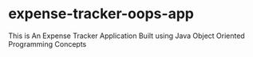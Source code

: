 # expense-tracker-oops-app
This is An Expense Tracker Application Built using Java Object Oriented Programming Concepts
